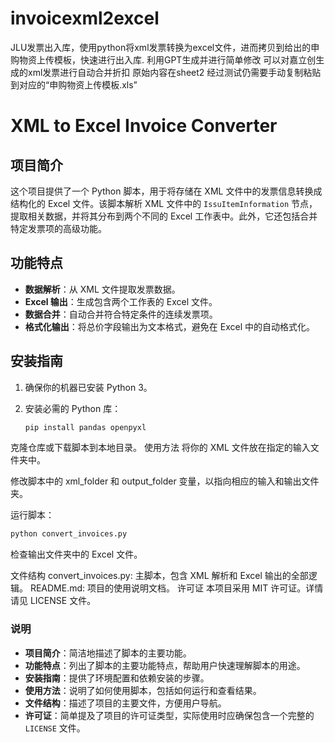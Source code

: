 # invoicexml2excel
JLU发票出入库，使用python将xml发票转换为excel文件，进而拷贝到给出的申购物资上传模板，快速进行出入库.
利用GPT生成并进行简单修改
可以对嘉立创生成的xml发票进行自动合并折扣
原始内容在sheet2
经过测试仍需要手动复制粘贴到对应的“申购物资上传模板.xls”

# XML to Excel Invoice Converter

## 项目简介

这个项目提供了一个 Python 脚本，用于将存储在 XML 文件中的发票信息转换成结构化的 Excel 文件。该脚本解析 XML 文件中的 `IssuItemInformation` 节点，提取相关数据，并将其分布到两个不同的 Excel 工作表中。此外，它还包括合并特定发票项的高级功能。

## 功能特点

- **数据解析**：从 XML 文件提取发票数据。
- **Excel 输出**：生成包含两个工作表的 Excel 文件。
- **数据合并**：自动合并符合特定条件的连续发票项。
- **格式化输出**：将总价字段输出为文本格式，避免在 Excel 中的自动格式化。

## 安装指南

1. 确保你的机器已安装 Python 3。
2. 安装必需的 Python 库：

   ```bash
   pip install pandas openpyxl
   ```
克隆仓库或下载脚本到本地目录。
使用方法
将你的 XML 文件放在指定的输入文件夹中。

修改脚本中的 xml_folder 和 output_folder 变量，以指向相应的输入和输出文件夹。

运行脚本：

  ```bash
  python convert_invoices.py
  ```
检查输出文件夹中的 Excel 文件。

文件结构
convert_invoices.py: 主脚本，包含 XML 解析和 Excel 输出的全部逻辑。
README.md: 项目的使用说明文档。
许可证
本项目采用 MIT 许可证。详情请见 LICENSE 文件。

### 说明

- **项目简介**：简洁地描述了脚本的主要功能。
- **功能特点**：列出了脚本的主要功能特点，帮助用户快速理解脚本的用途。
- **安装指南**：提供了环境配置和依赖安装的步骤。
- **使用方法**：说明了如何使用脚本，包括如何运行和查看结果。
- **文件结构**：描述了项目的主要文件，方便用户导航。
- **许可证**：简单提及了项目的许可证类型，实际使用时应确保包含一个完整的 `LICENSE` 文件。
